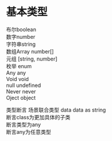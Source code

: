 # 基本类型  
布尔boolean  
数字number  
字符串string  
数组Array<number> number[]  
元组 [string, number]  
枚举 enum  
Any any  
Void void  
null undefined  
Never never  
Oject object  

类型断言 场景联合类型 <string>data  data as string   
断言class为更加具体的子类  
断言类型为any  
断言any为任意类型  